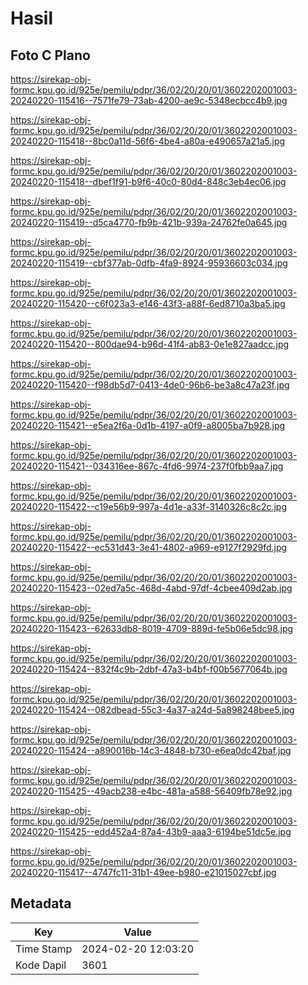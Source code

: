 # Hasil

## Foto C Plano

https://sirekap-obj-formc.kpu.go.id/925e/pemilu/pdpr/36/02/20/20/01/3602202001003-20240220-115416--7571fe79-73ab-4200-ae9c-5348ecbcc4b9.jpg

https://sirekap-obj-formc.kpu.go.id/925e/pemilu/pdpr/36/02/20/20/01/3602202001003-20240220-115418--8bc0a11d-56f6-4be4-a80a-e490657a21a5.jpg

https://sirekap-obj-formc.kpu.go.id/925e/pemilu/pdpr/36/02/20/20/01/3602202001003-20240220-115418--dbef1f91-b9f6-40c0-80d4-848c3eb4ec06.jpg

https://sirekap-obj-formc.kpu.go.id/925e/pemilu/pdpr/36/02/20/20/01/3602202001003-20240220-115419--d5ca4770-fb9b-421b-939a-24762fe0a645.jpg

https://sirekap-obj-formc.kpu.go.id/925e/pemilu/pdpr/36/02/20/20/01/3602202001003-20240220-115419--cbf377ab-0dfb-4fa9-8924-95936603c034.jpg

https://sirekap-obj-formc.kpu.go.id/925e/pemilu/pdpr/36/02/20/20/01/3602202001003-20240220-115420--c6f023a3-e146-43f3-a88f-6ed8710a3ba5.jpg

https://sirekap-obj-formc.kpu.go.id/925e/pemilu/pdpr/36/02/20/20/01/3602202001003-20240220-115420--800dae94-b96d-41f4-ab83-0e1e827aadcc.jpg

https://sirekap-obj-formc.kpu.go.id/925e/pemilu/pdpr/36/02/20/20/01/3602202001003-20240220-115420--f98db5d7-0413-4de0-96b6-be3a8c47a23f.jpg

https://sirekap-obj-formc.kpu.go.id/925e/pemilu/pdpr/36/02/20/20/01/3602202001003-20240220-115421--e5ea2f6a-0d1b-4197-a0f9-a8005ba7b928.jpg

https://sirekap-obj-formc.kpu.go.id/925e/pemilu/pdpr/36/02/20/20/01/3602202001003-20240220-115421--034316ee-867c-4fd6-9974-237f0fbb9aa7.jpg

https://sirekap-obj-formc.kpu.go.id/925e/pemilu/pdpr/36/02/20/20/01/3602202001003-20240220-115422--c19e56b9-997a-4d1e-a33f-3140326c8c2c.jpg

https://sirekap-obj-formc.kpu.go.id/925e/pemilu/pdpr/36/02/20/20/01/3602202001003-20240220-115422--ec531d43-3e41-4802-a969-e9127f2929fd.jpg

https://sirekap-obj-formc.kpu.go.id/925e/pemilu/pdpr/36/02/20/20/01/3602202001003-20240220-115423--02ed7a5c-468d-4abd-97df-4cbee409d2ab.jpg

https://sirekap-obj-formc.kpu.go.id/925e/pemilu/pdpr/36/02/20/20/01/3602202001003-20240220-115423--62633db8-8019-4709-889d-fe5b06e5dc98.jpg

https://sirekap-obj-formc.kpu.go.id/925e/pemilu/pdpr/36/02/20/20/01/3602202001003-20240220-115424--832f4c9b-2dbf-47a3-b4bf-f00b5677064b.jpg

https://sirekap-obj-formc.kpu.go.id/925e/pemilu/pdpr/36/02/20/20/01/3602202001003-20240220-115424--082dbead-55c3-4a37-a24d-5a898248bee5.jpg

https://sirekap-obj-formc.kpu.go.id/925e/pemilu/pdpr/36/02/20/20/01/3602202001003-20240220-115424--a890016b-14c3-4848-b730-e6ea0dc42baf.jpg

https://sirekap-obj-formc.kpu.go.id/925e/pemilu/pdpr/36/02/20/20/01/3602202001003-20240220-115425--49acb238-e4bc-481a-a588-56409fb78e92.jpg

https://sirekap-obj-formc.kpu.go.id/925e/pemilu/pdpr/36/02/20/20/01/3602202001003-20240220-115425--edd452a4-87a4-43b9-aaa3-6194be51dc5e.jpg

https://sirekap-obj-formc.kpu.go.id/925e/pemilu/pdpr/36/02/20/20/01/3602202001003-20240220-115417--4747fc11-31b1-49ee-b980-e21015027cbf.jpg


## Metadata

| Key        | Value               |
| ---------- | ------------------- |
| Time Stamp | 2024-02-20 12:03:20 |
| Kode Dapil | 3601                |



